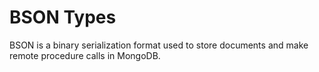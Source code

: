 # BSON Types

BSON is a binary serialization format used to store documents and make remote procedure calls in MongoDB.

